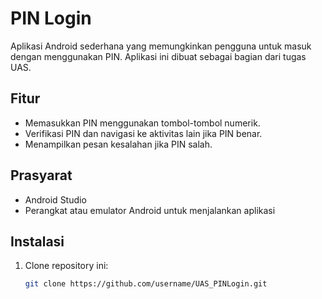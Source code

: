 # PIN Login

Aplikasi Android sederhana yang memungkinkan pengguna untuk masuk dengan menggunakan PIN. Aplikasi ini dibuat sebagai bagian dari tugas UAS.

## Fitur
- Memasukkan PIN menggunakan tombol-tombol numerik.
- Verifikasi PIN dan navigasi ke aktivitas lain jika PIN benar.
- Menampilkan pesan kesalahan jika PIN salah.

## Prasyarat
- Android Studio
- Perangkat atau emulator Android untuk menjalankan aplikasi

## Instalasi
1. Clone repository ini:
   ```bash
   git clone https://github.com/username/UAS_PINLogin.git
